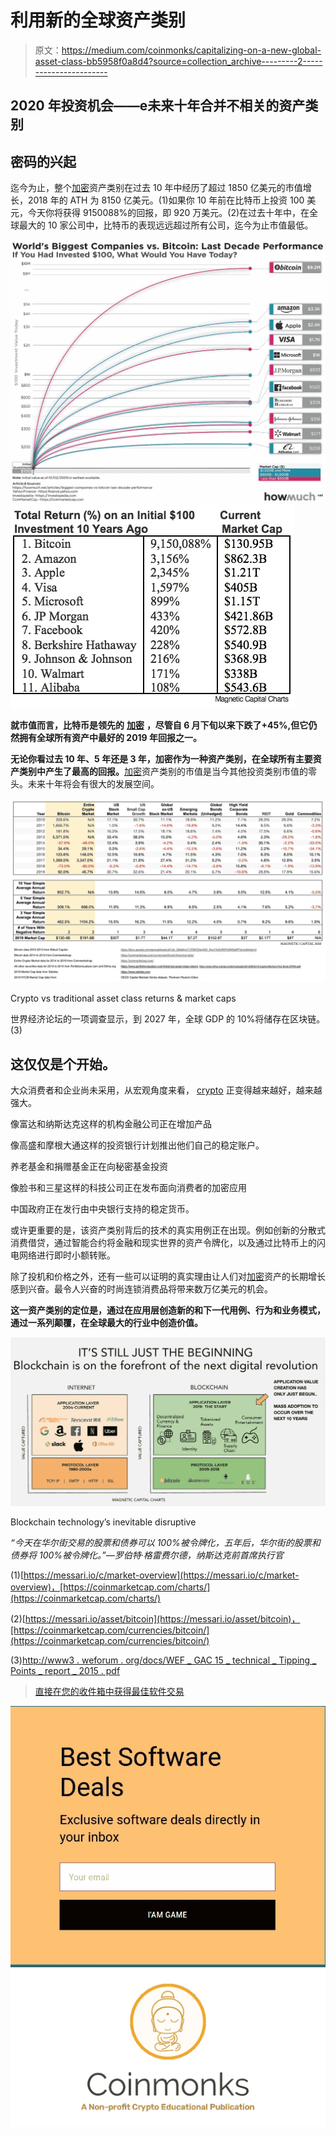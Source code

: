 # 利用新的全球资产类别

> 原文：<https://medium.com/coinmonks/capitalizing-on-a-new-global-asset-class-bb5958f0a8d4?source=collection_archive---------2----------------------->

## **2020 年**投资机会——e**未来十年合并不相关的资产类别**

## 密码的兴起

迄今为止，整个[加密](https://medium.com/coinmonks/crypto/home)资产类别在过去 10 年中经历了超过 1850 亿美元的市值增长，2018 年的 ATH 为 8150 亿美元。(1)如果你 10 年前在比特币上投资 100 美元，今天你将获得 9150088%的回报，即 920 万美元。(2)在过去十年中，在全球最大的 10 家公司中，比特币的表现远远超过所有公司，迄今为止市值最低。

![](img/5957ee77aee05315f118ae7202824ccb.png)![](img/73ed511038b6b89468c0b94ff47891e0.png)

**就市值而言，比特币是领先的** [**加密**](https://medium.com/coinmonks/crypto/home) **，尽管自 6 月下旬以来下跌了+45%,但它仍然拥有全球所有资产中最好的 2019 年回报之一。**

**无论你看过去 10 年、5 年还是 3 年，加密作为一种资产类别，在全球所有主要资产类别中产生了最高的回报。**[加密](https://medium.com/coinmonks/crypto/home)资产类别的市值是当今其他投资类别市值的零头。未来十年将会有很大的发展空间。

![](img/d55b0e121110ae090b7ed6f4d88d6b21.png)

Crypto vs traditional asset class returns & market caps

世界经济论坛的一项调查显示，到 2027 年，全球 GDP 的 10%将储存在区块链。(3)

## 这仅仅是个开始。

大众消费者和企业尚未采用，从宏观角度来看， [crypto](https://medium.com/coinmonks/crypto/home) 正变得越来越好，越来越强大。

像富达和纳斯达克这样的机构金融公司正在增加产品

像高盛和摩根大通这样的投资银行计划推出他们自己的稳定账户。

养老基金和捐赠基金正在向秘密基金投资

像脸书和三星这样的科技公司正在发布面向消费者的加密应用

中国政府正在发行由中央银行支持的稳定货币。

或许更重要的是，该资产类别背后的技术的真实用例正在出现。例如创新的分散式消费借贷，通过智能合约将金融和现实世界的资产令牌化，以及通过比特币上的闪电网络进行即时小额转账。

除了投机和价格之外，还有一些可以证明的真实理由让人们对[加密](https://medium.com/coinmonks/crypto/home)资产的长期增长感到兴奋。最令人兴奋的时尚连锁消费品将带来数万亿美元的机会。

**这一资产类别的定位是，通过在应用层创造新的和下一代用例、行为和业务模式，通过一系列颠覆，在全球最大的行业中创造价值。**

![](img/b0bd86335a6b9ffe3befe1e483af1aad.png)

Blockchain technology’s inevitable disruptive

*“今天在华尔街交易的股票和债券可以 100%被令牌化，五年后，华尔街的股票和债券将 100%被令牌化。”—罗伯特·格雷费尔德，纳斯达克前首席执行官*

(1)[https://messari.io/c/market-overview](https://messari.io/c/market-overview)，[https://coinmarketcap.com/charts/](https://coinmarketcap.com/charts/)

(2)[https://messari.io/asset/bitcoin](https://messari.io/asset/bitcoin)，[https://coinmarketcap.com/currencies/bitcoin/](https://coinmarketcap.com/currencies/bitcoin/)

(3)[http://www3 . weforum . org/docs/WEF _ GAC 15 _ technical _ Tipping _ Points _ report _ 2015 . pdf](http://www3.weforum.org/docs/WEF_GAC15_Technological_Tipping_Points_report_2015.pdf)

> [直接在您的收件箱中获得最佳软件交易](https://coincodecap.com/?utm_source=coinmonks)

[![](img/7c0b3dfdcbfea594cc0ae7d4f9bf6fcb.png)](https://coincodecap.com/?utm_source=coinmonks)[![](img/e9dbce386c4f90837b5db529a4c87766.png)](https://coincodecap.com)